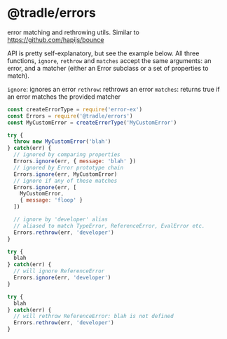 # @tradle/errors

error matching and rethrowing utils. Similar to https://github.com/hapijs/bounce

API is pretty self-explanatory, but see the example below. All three functions, `ignore`, `rethrow` and `matches` accept the same arguments: an error, and a matcher (either an Error subclass or a set of properties to match).

`ignore`: ignores an error
`rethrow`: rethrows an error 
`matches`: returns true if an error matches the provided matcher

```js
const createErrorType = require('error-ex')
const Errors = require('@tradle/errors')
const MyCustomError = createErrorType('MyCustomError')

try {
  throw new MyCustomError('blah')
} catch(err) {
  // ignored by comparing properties
  Errors.ignore(err, { message: 'blah' })
  // ignored by Error prototype chain
  Errors.ignore(err, MyCustomError)
  // ignore if any of these matches
  Errors.ignore(err, [
    MyCustomError,
    { message: 'floop' }
  ])

  // ignore by 'developer' alias
  // aliased to match TypeError, ReferenceError, EvalError etc.
  Errors.rethrow(err, 'developer')
}

try {
  blah
} catch(err) {
  // will ignore ReferenceError
  Errors.ignore(err, 'developer')
}

try {
  blah
} catch(err) {
  // will rethrow ReferenceError: blah is not defined
  Errors.rethrow(err, 'developer')
}
```
